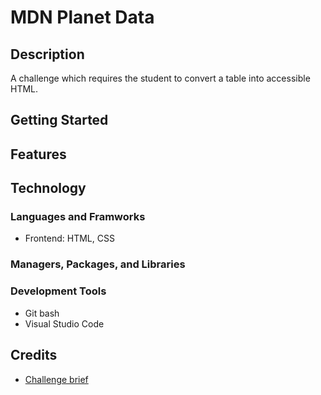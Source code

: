 # MDN Planet Data

## Description

A challenge which requires the student to convert a table into accessible HTML.

## Getting Started

## Features

## Technology

### Languages and Framworks

- Frontend: HTML, CSS

### Managers, Packages, and Libraries

### Development Tools

- Git bash
- Visual Studio Code

## Credits

- [Challenge brief](https://developer.mozilla.org/en-US/docs/Learn_web_development/Core/Structuring_content/Planet_data_table)
